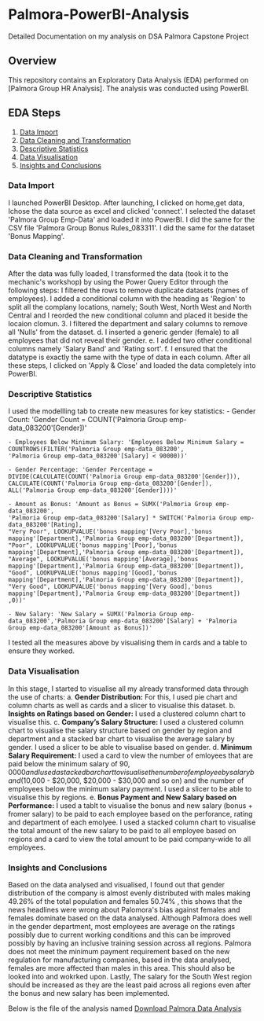 # Palmora-PowerBI-Analysis
Detailed Documentation on my analysis on DSA Palmora Capstone Project
## Overview
This repository contains an Exploratory Data Analysis (EDA) performed on [Palmora Group HR Analysis]. The analysis was conducted using PowerBI.
## EDA Steps
1. [Data Import](#Data-Import)
2. [Data Cleaning and Transformation](#Data-Cleaning-and-Transformation)
3. [Descriptive Statistics](#Descriptive-Statistics)
4. [Data Visualisation](#Data-Visualisation)
5. [Insights and Conclusions](Insights-and-Conclusions)

### Data Import
I launched PowerBI Desktop. After launching, I clicked on home,get data, Ichose the data source as excel and clicked 'connect'. I selected the dataset 'Palmora Group Emp-Data' and loaded it into PowerBI. I did the same for the CSV file 'Palmora Group Bonus Rules_083311'. I did the same for the dataset 'Bonus Mapping'.

### Data Cleaning and Transformation
After the data was fully loaded, I transformed the data (took it to the mechanic's workshop) by using the Power Query Editor through the following steps:
 I filtered the rows to remove duplicate datasets (names of employees).
I added a conditional column with the heading as 'Region' to split all the complany locations, namely; South West, North West and North Central and I reorded the new conditional column and placed it beside the locaion clomun.
3. I filtered the department and salary columns to remove all 'Nulls' from the dataset.
    d. I inserted a generic gender (female) to all employees that did not reveal their gender.
    e. I added two other conditional columns namely 'Salary Band' and 'Rating sort'.
    f. I ensured that the datatype is exactly the same with the type of data in each column.
After all these steps, I clicked on 'Apply & Close' and loaded the data completely into PowerBI.

### Descriptive Statistics
I used the modellling tab to create new measures for key statistics:
    - Gender Count: 'Gender Count = COUNT('Palmoria Group emp-data_083200'[Gender])'

    - Employees Below Minimum Salary: 'Employees Below Minimum Salary = COUNTROWS(FILTER('Palmoria Group emp-data_083200', 
    'Palmoria Group emp-data_083200'[Salary] < 90000))'

    - Gender Percentage: 'Gender Percentage = DIVIDE(CALCULATE(COUNT('Palmoria Group emp-data_083200'[Gender])),
    CALCULATE(COUNT('Palmoria Group emp-data_083200'[Gender]), ALL('Palmoria Group emp-data_083200'[Gender])))' 
    
    - Amount as Bonus: 'Amount as Bonus = SUMX('Palmoria Group emp-data_083200', 
    'Palmoria Group emp-data_083200'[Salary] * SWITCH('Palmoria Group emp-data_083200'[Rating], 
    "Very Poor", LOOKUPVALUE('bonus mapping'[Very Poor],'bonus mapping'[Department],'Palmoria Group emp-data_083200'[Department]), 
    "Poor", LOOKUPVALUE('bonus mapping'[Poor],'bonus mapping'[Department],'Palmoria Group emp-data_083200'[Department]), 
    "Average", LOOKUPVALUE('bonus mapping'[Average],'bonus mapping'[Department],'Palmoria Group emp-data_083200'[Department]), 
    "Good", LOOKUPVALUE('bonus mapping'[Good],'bonus mapping'[Department],'Palmoria Group emp-data_083200'[Department]), 
    "Very Good", LOOKUPVALUE('bonus mapping'[Very Good],'bonus mapping'[Department],'Palmoria Group emp-data_083200'[Department])
    ,0))'

    - New Salary: 'New Salary = SUMX('Palmoria Group emp-data_083200','Palmoria Group emp-data_083200'[Salary] + 'Palmoria Group emp-data_083200'[Amount as Bonus])'
I tested all the measures above by visualising them in cards and a table to ensure they worked.

### Data Visualisation
In this stage, I started to visualise all my already transformed data through the use of charts:
a. **Gender Distribution:** For this, I used pie chart and column charts as well as cards and a slicer to visualise this dataset.
b. **Insights on Ratings based on Gender:** I used a clustered column chart to visualise this.
c. **Company’s Salary Structure:** I used a clustered column chart to visualise the salary structure based on gender by region and department and a stacked bar chart to visualise the average salary by gender. I used a slicer to be able to visualise based on gender.
d. **Minimum Salary Requirement:** I used a card to view the number of emloyees that are paid below the minimum salary of $90,0000 and I used a stacked bar chart to visualise the number of employee by salary band ($10,000 - $20,000, $20,000 - $30,000 and so on) and the number of employees below the minimum salary payment. I used a slicer to be able to visualise this by regions.
e. **Bonus Payment and New Salary based on Performance:** I used a tablt to visualise the bonus and new salary (bonus + fromer salary) to be paid to each employee based on the perforance, rating and department of each emolyee. I used a stacked column chart to visualise the total amount of the new salary to be paid to all employee based on regions and a card to view the total amount to be paid company-wide to all employees.

### Insights and Conclusions
Based on the data analysed and visualised, I found out that gender distribution of the company is almost evenly distributed with males making 49.26% of the total population and females 50.74% , this shows that the news headlines were wrong about Palomora's bias against females and females dominate based on the data analysed.
Although Palmora does well in the gender department, most employees are average on the ratings possibly due to current working conditions and this can be improved possibly by having an inclusive training session across all regions. 
Palmora does not meet the minimum payment requirement based on the new regulation for manufacturing companies, based in the data analysed, females are more affected than males in this area. This should also be looked into and wokrked upon. 
Lastly, The salary for the South West region should be increased as they are the least paid across all regions even after the bonus and new salary has been implemented.

Below is the file of the analysis named [Download Palmora Data Analysis](Palmora-Data-Analysis.pbix)
